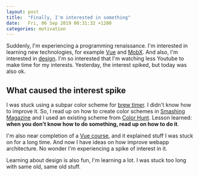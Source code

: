 ```yaml
---
layout: post
title:  "Finally, I'm interested in something"
date:   Fri, 06 Sep 2019 00:31:32 +1200
categories: motivation
---
```


Suddenly, I'm experiencing a programming renaissance. I'm interested in learning
new technologies, for example [Vue](https://vuejs.org/) and
[MobX](https://github.com/mobxjs/mobx). And also, I'm interested in
[design](https://hackdesign.org/lessons101). I'm so interested that I'm watching
less Youtube to make time for my interests. Yesterday, the interest spiked, but
today was also ok.

## What caused the interest spike

I was stuck using a subpar color scheme for [brew
timer](https://angry-goodall-57ead1.netlify.com/). I didn't know how to improve
it. So, I read up on how to create color schemes in [Smashing
Magazine](https://smashingmagazine.com) and I used an existing scheme from
[Color Hunt](https://colorhunt.co/). Lesson learned: **when you don't know how
to do something, read up on how to do it**.

I'm also near completion of a [Vue
course](https://www.udemy.com/vuejs-2-the-complete-guide/), and it explained
stuff I was stuck on for a long time. And now I have ideas on how improve webapp
architecture. No wonder I'm experiencing a spike of interest in it.

Learning about design is also fun, I'm learning a lot. I was stuck too long with
same old, same old stuff.
